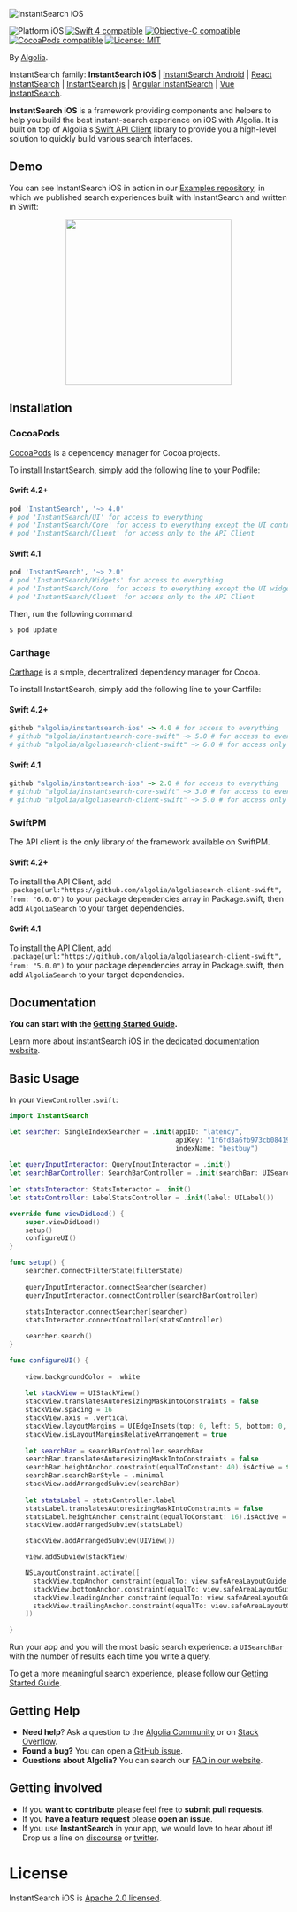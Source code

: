 ![InstantSearch iOS](./docgen/assets/img/instantsearch-banner.png)

<p align="left">
<img src="https://img.shields.io/badge/platform-iOS-blue.svg?style=flat" alt="Platform iOS" />
<a href="https://developer.apple.com/swift"><img src="https://img.shields.io/badge/Swift-4.0-blue.svg" alt="Swift 4 compatible" /></a>
<a href="https://developer.apple.com/documentation/objectivec"><img src="https://img.shields.io/badge/Objective--C-compatible-blue.svg" alt="Objective-C compatible" /></a>
<a href="https://cocoapods.org/pods/XLActionController"><img src="https://img.shields.io/cocoapods/v/InstantSearch.svg" alt="CocoaPods compatible" /></a>
<a href="https://raw.githubusercontent.com/algolia/InstantSearch/master/LICENSE"><img src="http://img.shields.io/badge/license-MIT-blue.svg?style=flat" alt="License: MIT" /></a>
</p>

By [Algolia](http://algolia.com).

InstantSearch family: **InstantSearch iOS** | [InstantSearch Android][instantsearch-android-github] | [React InstantSearch][react-instantsearch-github] | [InstantSearch.js][instantsearch-js-github] | [Angular InstantSearch][instantsearch-angular-github] | [Vue InstantSearch][instantsearch-vue-github].

**InstantSearch iOS** is a framework providing components and helpers to help you build the best instant-search experience on iOS with Algolia. It is built on top of Algolia's [Swift API Client](https://github.com/algolia/algoliasearch-client-swift) library to provide you a high-level solution to quickly build various search interfaces.

<!-- <img src="Example/InstantSearch.gif" width="300"/> -->

## Demo

You can see InstantSearch iOS in action in our [Examples repository][ecommerce-url], in which we published search experiences built with InstantSearch and written in Swift:

<p align="center">
  <img src="./docgen/assets/img/ecommerce.png" width="300"/>
</p>

[ecommerce-gif]: ./docgen/assets/img/ecommerce.png
[ecommerce-url]: https://github.com/algolia/instantsearch-swift-examples

## Installation

### CocoaPods

[CocoaPods](https://cocoapods.org/) is a dependency manager for Cocoa projects.

To install InstantSearch, simply add the following line to your Podfile:

#### Swift 4.2+

```ruby
pod 'InstantSearch', '~> 4.0'
# pod 'InstantSearch/UI' for access to everything
# pod 'InstantSearch/Core' for access to everything except the UI controllers
# pod 'InstantSearch/Client' for access only to the API Client
```

#### Swift 4.1

```ruby
pod 'InstantSearch', '~> 2.0'
# pod 'InstantSearch/Widgets' for access to everything
# pod 'InstantSearch/Core' for access to everything except the UI widgets
# pod 'InstantSearch/Client' for access only to the API Client
```

Then, run the following command:

```bash
$ pod update
```

### Carthage

[Carthage](https://github.com/Carthage/Carthage) is a simple, decentralized dependency manager for Cocoa.

To install InstantSearch, simply add the following line to your Cartfile:

#### Swift 4.2+

```ruby
github "algolia/instantsearch-ios" ~> 4.0 # for access to everything
# github "algolia/instantsearch-core-swift" ~> 5.0 # for access to everything except the UI widgets
# github "algolia/algoliasearch-client-swift" ~> 6.0 # for access only to the API Client
```

#### Swift 4.1

```ruby
github "algolia/instantsearch-ios" ~> 2.0 # for access to everything
# github "algolia/instantsearch-core-swift" ~> 3.0 # for access to everything except the UI widgets
# github "algolia/algoliasearch-client-swift" ~> 5.0 # for access only to the API Client
```

### SwiftPM 

The API client is the only library of the framework available on SwiftPM.

#### Swift 4.2+

To install the API Client, add `.package(url:"https://github.com/algolia/algoliasearch-client-swift", from: "6.0.0")` to your package dependencies array in Package.swift, then add `AlgoliaSearch` to your target dependencies.


#### Swift 4.1

To install the API Client, add `.package(url:"https://github.com/algolia/algoliasearch-client-swift", from: "5.0.0")` to your package dependencies array in Package.swift, then add `AlgoliaSearch` to your target dependencies.

## Documentation

**You can start with the [Getting Started Guide](https://www.algolia.com/doc/guides/building-search-ui/getting-started/ios/).**

Learn more about instantSearch iOS in the [dedicated documentation website](https://www.algolia.com/doc/api-reference/widgets/ios/).

## Basic Usage

In your `ViewController.swift`:

```swift
import InstantSearch

let searcher: SingleIndexSearcher = .init(appID: "latency",
                                          apiKey: "1f6fd3a6fb973cb08419fe7d288fa4db",
                                          indexName: "bestbuy")
  
let queryInputInteractor: QueryInputInteractor = .init()
let searchBarController: SearchBarController = .init(searchBar: UISearchBar())
  
let statsInteractor: StatsInteractor = .init()
let statsController: LabelStatsController = .init(label: UILabel())

override func viewDidLoad() {
    super.viewDidLoad()
    setup()
    configureUI()
}

func setup() {
    searcher.connectFilterState(filterState)
    
    queryInputInteractor.connectSearcher(searcher)
    queryInputInteractor.connectController(searchBarController)
    
    statsInteractor.connectSearcher(searcher)
    statsInteractor.connectController(statsController)

    searcher.search()
}

func configureUI() {
    
    view.backgroundColor = .white
    
    let stackView = UIStackView()
    stackView.translatesAutoresizingMaskIntoConstraints = false
    stackView.spacing = 16
    stackView.axis = .vertical
    stackView.layoutMargins = UIEdgeInsets(top: 0, left: 5, bottom: 0, right: 0)
    stackView.isLayoutMarginsRelativeArrangement = true
    
    let searchBar = searchBarController.searchBar
    searchBar.translatesAutoresizingMaskIntoConstraints = false
    searchBar.heightAnchor.constraint(equalToConstant: 40).isActive = true
    searchBar.searchBarStyle = .minimal
    stackView.addArrangedSubview(searchBar)
    
    let statsLabel = statsController.label
    statsLabel.translatesAutoresizingMaskIntoConstraints = false
    statsLabel.heightAnchor.constraint(equalToConstant: 16).isActive = true
    stackView.addArrangedSubview(statsLabel)

    stackView.addArrangedSubview(UIView())

    view.addSubview(stackView)

    NSLayoutConstraint.activate([
      stackView.topAnchor.constraint(equalTo: view.safeAreaLayoutGuide.topAnchor),
      stackView.bottomAnchor.constraint(equalTo: view.safeAreaLayoutGuide.bottomAnchor),
      stackView.leadingAnchor.constraint(equalTo: view.safeAreaLayoutGuide.leadingAnchor),
      stackView.trailingAnchor.constraint(equalTo: view.safeAreaLayoutGuide.trailingAnchor),
    ])

}
```

Run your app and you will the most basic search experience: a `UISearchBar` with the number of results each time you write a query.

To get a more meaningful search experience, please follow our [Getting Started Guide](https://www.algolia.com/doc/guides/building-search-ui/getting-started/ios/).

## Getting Help

- **Need help**? Ask a question to the [Algolia Community](https://discourse.algolia.com/) or on [Stack Overflow](http://stackoverflow.com/questions/tagged/algolia).
- **Found a bug?** You can open a [GitHub issue](https://github.com/algolia/algoliasearch-client-swift/issues).
- **Questions about Algolia?** You can search our [FAQ in our website](https://www.algolia.com/doc/faq/).


## Getting involved

* If you **want to contribute** please feel free to **submit pull requests**.
* If you **have a feature request** please **open an issue**.
* If you use **InstantSearch** in your app, we would love to hear about it! Drop us a line on [discourse](https://discourse.algolia.com/) or [twitter](https://twitter.com/algolia).

# License

InstantSearch iOS is [Apache 2.0 licensed](LICENSE.md).

[react-instantsearch-github]: https://github.com/algolia/react-instantsearch/
[instantsearch-android-github]: https://github.com/algolia/instantsearch-android
[instantsearch-js-github]: https://github.com/algolia/instantsearch.js
[instantsearch-vue-github]: https://github.com/algolia/vue-instantsearch
[instantsearch-angular-github]: https://github.com/algolia/angular-instantsearch
